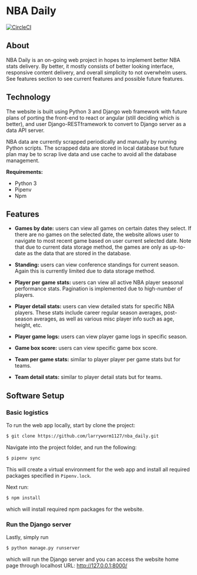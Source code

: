 # NBA Daily

[![CircleCI](https://circleci.com/gh/larryworm1127/nba_daily.svg?style=svg)](https://circleci.com/gh/larryworm1127/nba_daily)

## About

NBA Daily is an on-going web project in hopes to implement better NBA stats 
delivery. By better, it mostly consists of better looking interface, responsive
content delivery, and overall simplicity to not overwhelm users. See features
section to see current features and possible future features.

## Technology

The website is built using Python 3 and Django web framework with future plans
of porting the front-end to react or angular (still deciding which is better),
and user Django-RESTframework to convert to Django server as a data API server.

NBA data are currently scrapped periodically and manually by running Python
scripts. The scrapped data are stored in local database but future plan may be
to scrap live data and use cache to avoid all the database management.

**Requirements:**

- Python 3
- Pipenv
- Npm

## Features

- **Games by date:** users can view all games on certain dates they select.
If there are no games on the selected date, the website allows user to navigate
to most recent game based on user current selected date. Note that due to
current data storage method, the games are only as up-to-date as the data that
are stored in the database.

- **Standing:** users can view conference standings for current season. Again
this is currently limited due to data storage method.

- **Player per game stats:** users can view all active NBA player seasonal 
performance stats. Pagination is implemented due to high-number of players.

- **Player detail stats:** users can view detailed stats for specific NBA 
players. These stats include career regular season averages, post-season
averages, as well as various misc player info such as age, height, etc.

- **Player game logs:** users can view player game logs in specific season.

- **Game box score:** users can view specific game box score.

- **Team per game stats:** similar to player player per game stats but for teams.

- **Team detail stats:** similar to player detail stats but for teams.

## Software Setup

### Basic logistics

To run the web app locally, start by clone the project:
```bash
$ git clone https://github.com/larryworm1127/nba_daily.git
```
Navigate into the project folder, and run the following:
```bash
$ pipenv sync
```
This will create a virtual environment for the web app and install all required
packages specified in `Pipenv.lock`.

Next run:
```bash
$ npm install
```
which will install required npm packages for the website.


### Run the Django server

Lastly, simply run
```bash
$ python manage.py runserver
```
which will run the Django server and you can access the website home page
through localhost URL: http://127.0.0.1:8000/
